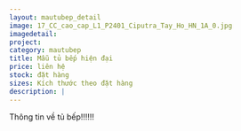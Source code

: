 ```yaml
---
layout: mautubep_detail
image: 17_CC_cao_cap_L1_P2401_Ciputra_Tay_Ho_HN_1A_0.jpg
imagedetail:
project:
category: mautubep
title: Mẫu tủ bếp hiện đại
price: liên hệ
stock: đặt hàng
sizes: Kích thước theo đặt hàng
description: |
---
```

Thông tin về tủ bếp!!!!!!